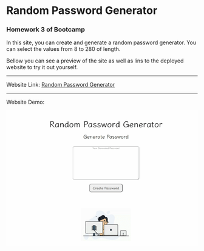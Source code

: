 # Random Password Generator

### Homework 3 of Bootcamp

In this site, you can create and generate a random password generator. You can select the values from 8 to 280 of length.

Bellow you can see a preview of the site as well as lins to the deployed website to try it out yourself.

***
Website Link: 
[Random Password Generator](https://luistorano.github.io/random-password-generator/)

___
Website Demo:

![website-demo](https://github.com/luistorano/random-password-generator/blob/main/media/website-demo.gif)

